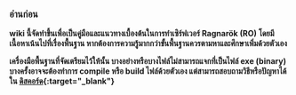 ### อ่านก่อน

**wiki นี้จัดทำขึ้นเพื่อเป็นคู่มือและแนวทางเบื้องต้นในการทำเซิร์ฟเวอร์
Ragnarök (RO) โดยมีเนื้อหาเน้นไปที่เรื่องพื้นฐาน
หากต้องการความรู้มากกว่าขั้นพื้นฐานควรตามหาและศึกษาเพิ่มด้วยตัวเอง**

**เครื่องมือพื้นฐานที่จัดเตรียมไว้ให้นั้น บางอย่างหรือบางไฟล์ไม่สามารถแจกที่เป็นไฟล์ exe (binary) บางครั้งอาจจะต้องทำการ compile หรือ build ไฟล์ด้วยตัวเอง แต่สามารถสอบถามวิธีหรือปัญหาได้ใน [ดิสคอร์ด](https://discord.gg/aY3AuRZ){:target="_blank"}**